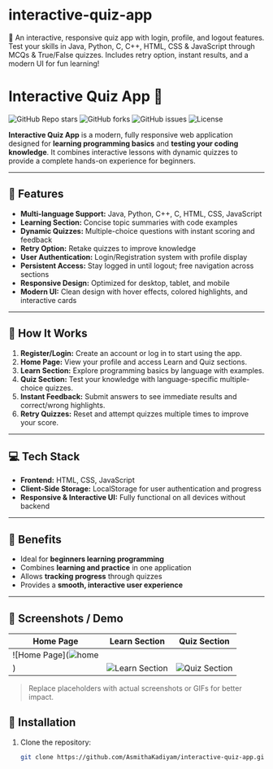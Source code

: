 # interactive-quiz-app
🚀 An interactive, responsive quiz app with login, profile, and logout features. Test your skills in Java, Python, C, C++, HTML, CSS &amp; JavaScript through MCQs &amp; True/False quizzes. Includes retry option, instant results, and a modern UI for fun learning!
# Interactive Quiz App 🎯

![GitHub Repo stars](https://img.shields.io/github/stars/AsmithaKadiyam/interactive-quiz-app?style=social)
![GitHub forks](https://img.shields.io/github/forks/AsmithaKadiyam/interactive-quiz-app?style=social)
![GitHub issues](https://img.shields.io/github/issues/AsmithaKadiyam/interactive-quiz-app)
![License](https://img.shields.io/github/license/AsmithaKadiyam/interactive-quiz-app)

**Interactive Quiz App** is a modern, fully responsive web application designed for **learning programming basics** and **testing your coding knowledge**. It combines interactive lessons with dynamic quizzes to provide a complete hands-on experience for beginners.

---

## 🌟 Features

- **Multi-language Support:** Java, Python, C++, C, HTML, CSS, JavaScript  
- **Learning Section:** Concise topic summaries with code examples  
- **Dynamic Quizzes:** Multiple-choice questions with instant scoring and feedback  
- **Retry Option:** Retake quizzes to improve knowledge  
- **User Authentication:** Login/Registration system with profile display  
- **Persistent Access:** Stay logged in until logout; free navigation across sections  
- **Responsive Design:** Optimized for desktop, tablet, and mobile  
- **Modern UI:** Clean design with hover effects, colored highlights, and interactive cards  

---

## 🚀 How It Works

1. **Register/Login:** Create an account or log in to start using the app.  
2. **Home Page:** View your profile and access Learn and Quiz sections.  
3. **Learn Section:** Explore programming basics by language with examples.  
4. **Quiz Section:** Test your knowledge with language-specific multiple-choice quizzes.  
5. **Instant Feedback:** Submit answers to see immediate results and correct/wrong highlights.  
6. **Retry Quizzes:** Reset and attempt quizzes multiple times to improve your score.  

---

## 💻 Tech Stack

- **Frontend:** HTML, CSS, JavaScript  
- **Client-Side Storage:** LocalStorage for user authentication and progress  
- **Responsive & Interactive UI:** Fully functional on all devices without backend  

---

## 🎯 Benefits

- Ideal for **beginners learning programming**  
- Combines **learning and practice** in one application  
- Allows **tracking progress** through quizzes  
- Provides a **smooth, interactive user experience**  

---

## 📸 Screenshots / Demo

| Home Page | Learn Section | Quiz Section |
|-----------|---------------|--------------|
| ![Home Page](![home](https://github.com/user-attachments/assets/3a2424e9-a42d-481b-84ac-54b5d99e5713)
) | ![Learn Section](https://1drv.ms/i/c/71503d5f23dcdf90/ETkQyzJxYhdBi3VJRemU6fcBk-s_qtVoWXX6dg3R9wtoKA?e=kaiV9s) | ![Quiz Section](https://1drv.ms/i/c/71503d5f23dcdf90/Eevxz_1mbpZFlhIGA1ymirUBnEs9npP88vXm6vUCvoQoqQ?e=XEBIWp) |

> Replace placeholders with actual screenshots or GIFs for better impact.



## 📌 Installation

1. Clone the repository:  
   ```bash
   git clone https://github.com/AsmithaKadiyam/interactive-quiz-app.git
